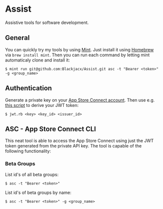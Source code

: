 # Assist

Assistive tools for software development.

## General

You can quickly try my tools by using [Mint](https://github.com/yonaskolb/Mint). Just install it using [Homebrew](https://brew.sh/) via `brew install mint`. Then you can run each command by letting mint automaticaly clone and install it:

```shell
$ mint run git@github.com:Blackjacx/Assist.git asc -t "Bearer <token>" -g <group_name>
```

## Authentication

Generate a private key on your [App Store Connect account](https://appstoreconnect.apple.com/access/api). Then use e.g. [this script](https://github.com/Blackjacx/Scripts/blob/master/jwt.rb) to derive your JWT token:

```shell
$ jwt.rb <key> <key_id> <issuer_id>
```

## ASC - App Store Connect CLI

This neat tool is able to access the App Store Connect using just the JWT token generated from the private API key. The tool is capable of the following functionality:

### Beta Groups

List id's of all beta groups:

```shell
$ asc -t "Bearer <token>"
```

List id's of beta groups by name:

```shell
$ asc -t "Bearer <token>" -g <group_name>
```